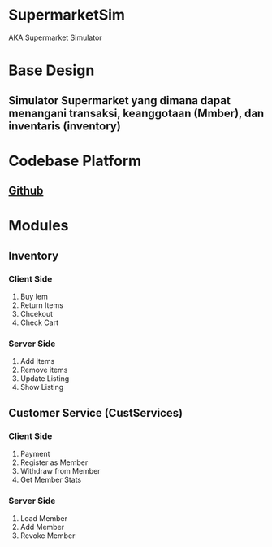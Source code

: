 # SupermarketSim
AKA Supermarket Simulator
# Base Design
## Simulator Supermarket yang dimana dapat menangani transaksi, keanggotaan (Mmber), dan inventaris (inventory)

# Codebase Platform
## [Github](github.com/nmluci/Supermarket) 

# Modules
## Inventory
### Client Side
1. Buy Iem
2. Return Items
3. Chcekout
4. Check Cart
### Server Side
1. Add Items
2. Remove items
3. Update Listing
4. Show Listing

## Customer Service (CustServices)
### Client Side
1. Payment
2. Register as Member
3. Withdraw from Member
4. Get Member Stats
### Server Side
1. Load Member
2. Add Member
3. Revoke Member
